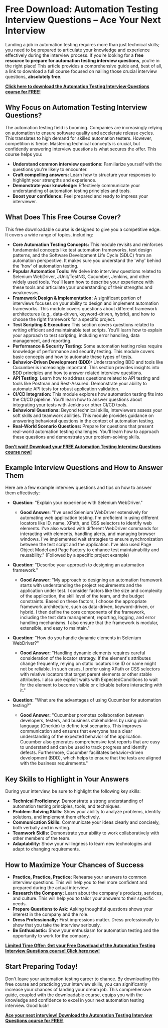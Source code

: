 # Free Download: Automation Testing Interview Questions – Ace Your Next Interview

Landing a job in automation testing requires more than just technical skills; you need to be prepared to articulate your knowledge and experience effectively during the interview process. If you’re looking for a **free resource to prepare for automation testing interview questions**, you’re in the right place! This article provides a comprehensive guide and, best of all, a link to download a full course focused on nailing those crucial interview questions, **absolutely free**.

[**Click here to download the Automation Testing Interview Questions course for FREE!**](https://udemywork.com/interview-questions-for-automation-testing)

## Why Focus on Automation Testing Interview Questions?

The automation testing field is booming. Companies are increasingly relying on automation to ensure software quality and accelerate release cycles. This translates to high demand for skilled automation testers. However, competition is fierce. Mastering technical concepts is crucial, but confidently answering interview questions is what secures the offer. This course helps you:

*   **Understand common interview questions:** Familiarize yourself with the questions you're likely to encounter.
*   **Craft compelling answers:** Learn how to structure your responses to highlight your strengths and experience.
*   **Demonstrate your knowledge:** Effectively communicate your understanding of automation testing principles and tools.
*   **Boost your confidence:** Feel prepared and ready to impress your interviewer.

## What Does This Free Course Cover?

This free downloadable course is designed to give you a competitive edge. It covers a wide range of topics, including:

*   **Core Automation Testing Concepts:** This module revisits and reinforces fundamental concepts like test automation frameworks, test design patterns, and the Software Development Life Cycle (SDLC) from an automation perspective. It makes sure you understand the 'why' behind the 'how' of automation testing.
*   **Popular Automation Tools:** We delve into interview questions related to Selenium WebDriver, JUnit/TestNG, Cucumber, Jenkins, and other widely used tools. You'll learn how to describe your experience with these tools and articulate your understanding of their strengths and weaknesses.
*   **Framework Design & Implementation:** A significant portion of interviews focuses on your ability to design and implement automation frameworks. This module covers questions about different framework architectures (e.g., data-driven, keyword-driven, hybrid), and how to choose the right framework for a specific project.
*   **Test Scripting & Execution:** This section covers questions related to writing efficient and maintainable test scripts. You'll learn how to explain your approach to test scripting, including error handling, data management, and reporting.
*   **Performance & Security Testing:** Some automation testing roles require knowledge of performance and security testing. This module covers basic concepts and how to automate these types of tests.
*   **Behavior-Driven Development (BDD):** Understanding BDD and tools like Cucumber is increasingly important. This section provides insights into BDD principles and how to answer related interview questions.
*   **API Testing:** Learn how to address questions related to API testing and tools like Postman and Rest-Assured. Demonstrate your ability to automate API tests for robust application validation.
*   **CI/CD Integration:** This module explores how automation testing fits into the CI/CD pipeline. You'll learn how to answer questions about integrating your tests with Jenkins or other CI/CD tools.
*   **Behavioral Questions:** Beyond technical skills, interviewers assess your soft skills and teamwork abilities. This module provides guidance on answering behavioral questions in the context of automation testing.
*   **Real-World Scenario Questions:** Prepare for questions that present real-world automation testing challenges. You'll learn how to approach these questions and demonstrate your problem-solving skills.

[**Don't wait! Download your FREE Automation Testing Interview Questions course now!**](https://udemywork.com/interview-questions-for-automation-testing)

## Example Interview Questions and How to Answer Them

Here are a few example interview questions and tips on how to answer them effectively:

*   **Question:** "Explain your experience with Selenium WebDriver."

    *   **Good Answer:** "I've used Selenium WebDriver extensively for automating web application testing. I'm proficient in using different locators like ID, name, XPath, and CSS selectors to identify web elements. I've also worked with different WebDriver commands for interacting with elements, handling alerts, and managing browser windows. I've implemented wait strategies to ensure synchronization between the test script and the application. I’ve also used Page Object Model and Page Factory to enhance test maintainability and reusability." (Followed by a specific project example)

*   **Question:** "Describe your approach to designing an automation framework."

    *   **Good Answer:** "My approach to designing an automation framework starts with understanding the project requirements and the application under test. I consider factors like the size and complexity of the application, the skill level of the team, and the budget constraints. Based on these factors, I choose the appropriate framework architecture, such as data-driven, keyword-driven, or hybrid. I then define the core components of the framework, including the test data management, reporting, logging, and error handling mechanisms. I also ensure that the framework is modular, extensible, and easy to maintain."

*   **Question:** "How do you handle dynamic elements in Selenium WebDriver?"

    *   **Good Answer:** "Handling dynamic elements requires careful consideration of the locator strategy. If the element's attributes change frequently, relying on static locators like ID or name might not be reliable. In such cases, I prefer using XPath or CSS selectors with relative locators that target parent elements or other stable attributes. I also use explicit waits with ExpectedConditions to wait for the element to become visible or clickable before interacting with it."

*   **Question:** "What are the advantages of using Cucumber for automation testing?"

    *   **Good Answer:** "Cucumber promotes collaboration between developers, testers, and business stakeholders by using plain language (Gherkin) to define test scenarios. This improves communication and ensures that everyone has a clear understanding of the expected behavior of the application. Cucumber also generates comprehensive test reports that are easy to understand and can be used to track progress and identify defects. Furthermore, Cucumber facilitates behavior-driven development (BDD), which helps to ensure that the tests are aligned with the business requirements."

## Key Skills to Highlight in Your Answers

During your interview, be sure to highlight the following key skills:

*   **Technical Proficiency:** Demonstrate a strong understanding of automation testing principles, tools, and techniques.
*   **Problem-Solving Skills:** Show your ability to analyze problems, identify solutions, and implement them effectively.
*   **Communication Skills:** Communicate your ideas clearly and concisely, both verbally and in writing.
*   **Teamwork Skills:** Demonstrate your ability to work collaboratively with other members of the team.
*   **Adaptability:** Show your willingness to learn new technologies and adapt to changing requirements.

## How to Maximize Your Chances of Success

*   **Practice, Practice, Practice:** Rehearse your answers to common interview questions. This will help you to feel more confident and prepared during the actual interview.
*   **Research the Company:** Learn about the company's products, services, and culture. This will help you to tailor your answers to their specific needs.
*   **Prepare Questions to Ask:** Asking thoughtful questions shows your interest in the company and the role.
*   **Dress Professionally:** First impressions matter. Dress professionally to show that you take the interview seriously.
*   **Be Enthusiastic:** Show your enthusiasm for automation testing and the opportunity to work for the company.

[**Limited Time Offer: Get your Free Download of the Automation Testing Interview Questions course! Click here now!**](https://udemywork.com/interview-questions-for-automation-testing)

## Start Preparing Today!

Don't leave your automation testing career to chance. By downloading this free course and practicing your interview skills, you can significantly increase your chances of landing your dream job. This comprehensive guide, coupled with the downloadable course, equips you with the knowledge and confidence to excel in your next automation testing interview. Good luck!

[**Ace your next interview! Download the Automation Testing Interview Questions course for FREE!**](https://udemywork.com/interview-questions-for-automation-testing)
